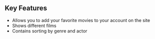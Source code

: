 ## Key Features

- Allows you to add your favorite movies to your account on the site
- Shows different films
- Contains sorting by genre and actor
